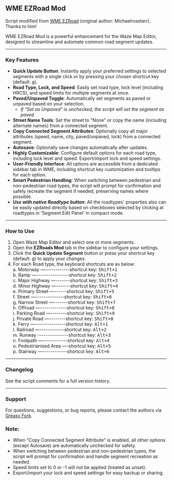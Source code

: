 ## WME EZRoad Mod

Script modified from [WME EZRoad](https://greasyfork.org/scripts/518381-wme-ezsegments) (original author: Michaelrosstarr). Thanks to him!

WME EZRoad Mod is a powerful enhancement for the Waze Map Editor, designed to streamline and automate common road segment updates.

---

### Key Features

- **Quick Update Button**: Instantly apply your preferred settings to selected segments with a single click or by pressing your chosen shortcut key (default: <kbd>g</kbd>).
- **Road Type, Lock, and Speed**: Easily set road type, lock level (including HRCS), and speed limits for multiple segments at once.
- **Paved/Unpaved Toggle**: Automatically set segments as paved or unpaved based on your selection.
  - _If "Set as Unpaved" is unchecked, the script will set the segment as paved._
- **Street Name Tools**: Set the street to "None" or copy the name (including alternate names) from a connected segment.
- **Copy Connected Segment Attributes**: Optionally copy all major attributes (speed, name, city, paved/unpaved, lock) from a connected segment.
- **Autosave**: Optionally save changes automatically after updates.
- **Highly Customizable**: Configure default options for each road type, including lock level and speed. Export/import lock and speed settings.
- **User-Friendly Interface**: All options are accessible from a dedicated sidebar tab in WME, including shortcut key customization and tooltips for each option.
- **Smart Pedestrian Handling**: When switching between pedestrian and non-pedestrian road types, the script will prompt for confirmation and safely recreate the segment if needed, preserving names where possible.
- ***Use with native Roadtype button***: All the roadtypes' properties also can be easily updated directly based on checkboxes selected by clicking at roadtypes in 'Segment Edit Panel' in compact mode.

---

### How to Use

1. Open Waze Map Editor and select one or more segments.
2. Open the **EZRoads Mod** tab in the sidebar to configure your settings.
3. Click the **Quick Update Segment** button or press your shortcut key (default: <kbd>g</kbd>) to apply your changes.
4. For each Road type, the keyboard shortcuts are as below:  
   a. Motorway —------------shortcut key: <kbd>Shift+1</kbd>  
   b. Ramp —----------------shortcut key: <kbd>Shift+2</kbd>  
   c. Major Highway —-------shortcut key: <kbd>Shift+3</kbd>  
   d. Minor Highway —-------shortcut key: <kbd>Shift+4</kbd>  
   e. Primary Street —------shortcut key: <kbd>Shift+5</kbd>  
   f. Street —--------------shortcut key: <kbd>Shift+6</kbd>  
   g. Narrow Street —-------shortcut key: <kbd>Shift+7</kbd>  
   h. Offroad —-------------shortcut key: <kbd>Shift+8</kbd>  
   i. Parking Road —--------shortcut key: <kbd>Shift+9</kbd>  
   j. Private Road —--------shortcut key: <kbd>Shift+0</kbd>  
   k. Ferry —---------------shortcut key: <kbd>Alt+1</kbd>  
   l. Railroad —------------shortcut key: <kbd>Alt+2</kbd>  
   m. Runway ---------------shortcut key: <kbd>Alt+3</kbd>  
   n. Footpath —------------shortcut key: <kbd>Alt+4</kbd>  
   o. Pedestrianised Area —-shortcut key: <kbd>Alt+5</kbd>  
   p. Stairway —------------shortcut key: <kbd>Alt+6</kbd>

---

### Changelog

See the script comments for a full version history.

---

### Support

For questions, suggestions, or bug reports, please contact the authors via [Greasy Fork](https://greasyfork.org/scripts/528552-wme-ezroad-mod/feedback).

### Note:

- When "Copy Connected Segment Attribute" is enabled, all other options (except Autosave) are automatically unchecked for safety.
- When switching between pedestrian and non-pedestrian types, the script will prompt for confirmation and handle segment recreation as needed.
- Speed limits set to 0 or -1 will not be applied (treated as unset).
- Export/import your lock and speed settings for easy backup or sharing.
